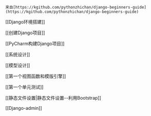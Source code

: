 ```ad-info
来自[https://kgithub.com/pythonzhichan/django-beginners-guide](https://kgithub.com/pythonzhichan/django-beginners-guide)
```

[[Django环境搭建]]

[[创建Django项目]]

[[PyCharm构建Django项目]]

[[系统设计]]

[[模型设计]]

[[第一个视图函数和模版引擎]]

[[第一个单元测试]]

[[静态文件设置|静态文件设置--利用Bootstrap]]

[[Django-admin]]